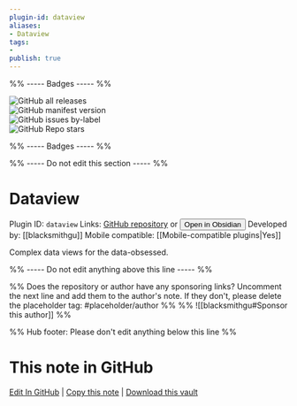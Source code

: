 ```yaml
---
plugin-id: dataview
aliases:
- Dataview
tags: 
- 
publish: true
---
```


%% ----- Badges ----- %%

![GitHub all releases](https://img.shields.io/github/downloads/blacksmithgu/obsidian-dataview/total?color=573E7A&logo=github&style=for-the-badge)   
![GitHub manifest version](https://img.shields.io/github/manifest-json/v/blacksmithgu/obsidian-dataview?color=573E7A&logo=github&style=for-the-badge)   
![GitHub issues by-label](https://img.shields.io/github/issues/blacksmithgu/obsidian-dataview/help%20wanted?color=573E7A&logo=github&style=for-the-badge)   
![GitHub Repo stars](https://img.shields.io/github/stars/blacksmithgu/obsidian-dataview?color=573E7A&logo=github&style=for-the-badge)

%% ----- Badges ----- %%

%% ----- Do not edit this section ----- %%

# Dataview

Plugin ID: `dataview`
Links: [GitHub repository](https://github.com/blacksmithgu/obsidian-dataview) or [<button id=HH>Open in Obsidian</button>](obsidian://goto-plugin?id=dataview)
Developed by: [[blacksmithgu]]
Mobile compatible: [[Mobile-compatible plugins|Yes]]

Complex data views for the data-obsessed.

%% ----- Do not edit anything above this line ----- %% 

%% Does the repository or author have any sponsoring links? Uncomment the next line and add them to the author's note. If they don't, please delete the placeholder tag: #placeholder/author %%
%% ![[blacksmithgu#Sponsor this author]] %%

%% Hub footer: Please don't edit anything below this line %%

# This note in GitHub

<span class="git-footer">[Edit In GitHub](https://github.dev/obsidian-community/obsidian-hub/blob/main/02%20-%20Community%20Expansions/02.05%20All%20Community%20Expansions/Plugins/dataview.md "git-hub-edit-note") | [Copy this note](https://raw.githubusercontent.com/obsidian-community/obsidian-hub/main/02%20-%20Community%20Expansions/02.05%20All%20Community%20Expansions/Plugins/dataview.md "git-hub-copy-note") | [Download this vault](https://github.com/obsidian-community/obsidian-hub/archive/refs/heads/main.zip "git-hub-download-vault") </span>
